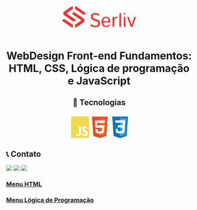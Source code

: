 <div align="center">
    <img width="200px" src="HTML_CSS/imagens/img/logo-serliv.svg"> 
</div><br>
<h1 style= "text-align:center">WebDesign Front-end Fundamentos: HTML, CSS, Lógica de programação e JavaScript</h1>

<h2 align="center"> 🚀 Tecnologias

<div align="center"><br>
    <img>
    <img align="center" alt="Misael-Js" height="60" width="50" src="https://raw.githubusercontent.com/devicons/devicon/master/icons/javascript/javascript-plain.svg">
    <img align="center" alt="Misael-HTML" height="60" width="50" src="https://raw.githubusercontent.com/devicons/devicon/master/icons/html5/html5-original.svg">
    <img align="center" alt="Misael-CSS" height="60" width="50" src="https://raw.githubusercontent.com/devicons/devicon/master/icons/css3/css3-original.svg">
</div></h2>


<h2> 📞 Contato</h2>
<div> 
  <a href="https://instagram.com/misaelvborges" target="_blank"><img src="https://img.shields.io/badge/-Instagram-%23E4405F?style=for-the-badge&logo=instagram&logoColor=white" target="_blank"></a>
  <a href = "mailto:misaelborges1981@gmail.com"><img src="https://img.shields.io/badge/-Gmail-%23333?style=for-the-badge&logo=gmail&logoColor=white" target="_blank"></a>
  <a href="https://www.linkedin.com/in/misael-borges-5a5214181" target="_blank"><img src="https://img.shields.io/badge/-LinkedIn-%230077B5?style=for-the-badge&logo=linkedin&logoColor=white" target="_blank"></a> 
  <a href= https://img.shields.io/badge/WhatsApp-25D366?style=for-the-badge&logo=whatsapp&logoColor=white></a>
  </div>

### [Menu HTML](HTML_CSS/readme-HTML.md)

### [Menu Lógica de Programação](logica-programacao/menu_logica-programacao.md)
